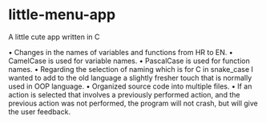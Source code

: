 # little-menu-app
A little cute app written in C

• Changes in the names of variables and functions from HR to EN.
• CamelCase is used for variable names.
• PascalCase is used for function names.
• Regarding the selection of naming which is for C in snake_case I wanted to add to the old language a slightly fresher touch that is normally used in OOP language.
• Organized source code into multiple files.
• If an action is selected that involves a previously performed action, and the previous action was not performed, the program will not crash, but will give the user feedback.
